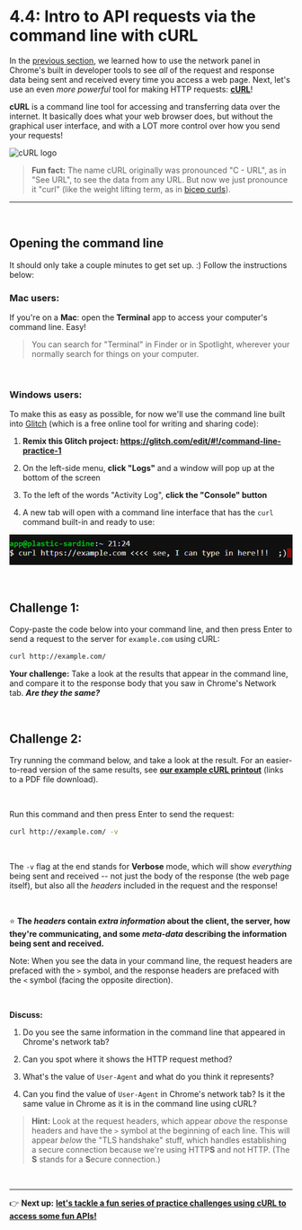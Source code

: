 # 4.4: Intro to API requests via the command line with cURL

In the [previous section](https://github.com/LearningNerd/intro-apis-workshop/blob/master/network-tab.md), we learned how to use the network panel in Chrome's built in developer tools to see *all* of the request and response data being sent and received every time you access a web page. Next, let's use an even *more powerful* tool for making HTTP requests: [**cURL**](https://en.wikipedia.org/wiki/CURL)!

**cURL** is a command line tool for accessing and transferring data over the internet. It basically does what your web browser does, but without the graphical user interface, and with a LOT more control over how you send your requests!

![cURL logo](https://upload.wikimedia.org/wikipedia/commons/thumb/8/8a/Curl-logo.svg/320px-Curl-logo.svg.png)

  > **Fun fact:** The name cURL originally was pronounced "C - URL", as in "See URL", to see the data from any URL. But now we just pronounce it "curl" (like the weight lifting term, as in [bicep curls](https://en.wikipedia.org/wiki/Biceps_curl)).

<hr/>

<br/>

## Opening the command line

It should only take a couple minutes to get set up. :) Follow the instructions below:

### Mac users:

If you're on a **Mac**: open the **Terminal** app to access your computer's command line. Easy!

  > You can search for "Terminal" in Finder or in Spotlight, wherever your normally search for things on your computer.

<br/>

### Windows users:

To make this as easy as possible, for now we'll use the command line built into [Glitch](https://glitch.com) (which is a free online tool for writing and sharing code):

  1. **Remix this Glitch project: https://glitch.com/edit/#!/command-line-practice-1**

  2. On the left-side menu, **click "Logs"** and a window will pop up at the bottom of the screen
  
  3. To the left of the words "Activity Log", **click the "Console" button**
  
  4. A new tab will open with a command line interface that has the `curl` command built-in and ready to use:
  
![Using the console in Glitch](https://github.com/LearningNerd/intro-apis-workshop/blob/master/images/glitch-4.png)

<br/>

## Challenge 1:

Copy-paste the code below into your command line, and then press Enter to send a request to the server for `example.com` using cURL:

```bash
curl http://example.com/
```

**Your challenge:** Take a look at the results that appear in the command line, and compare it to the response body that you saw in Chrome's Network tab. ***Are they the same?***

<br/>

## Challenge 2:

Try running the command below, and take a look at the result. For an easier-to-read version of the same results, see [**our example cURL printout**](https://github.com/LearnTeachCode/intro-javascript-class/raw/may-2018-int/week-4/curl-verbose-example.pdf) (links to a PDF file download).

<br/>

Run this command and then press Enter to send the request:

```bash
curl http://example.com/ -v
```

<br/>

The `-v` flag at the end stands for **Verbose** mode, which will show *everything* being sent and received -- not just the body of the response (the web page itself), but also all the *headers* included in the request and the response!

<br/>

:star: **The *headers* contain *extra information* about the client, the server, how they're communicating, and some *meta-data* describing the information being sent and received.**

Note: When you see the data in your command line, the request headers are prefaced with the `>` symbol, and the response headers are prefaced with the `<` symbol (facing the opposite direction).

<br/>

**Discuss:**

  1. Do you see the same information in the command line that appeared in Chrome's network tab?
  
  2. Can you spot where it shows the HTTP request method?
  
  3. What's the value of `User-Agent` and what do you think it represents?
  
  4. Can you find the value of `User-Agent` in Chrome's network tab? Is it the same value in Chrome as it is in the command line using cURL?
  
  > **Hint:** Look at the request headers, which appear *above* the response headers and have the `>` symbol at the beginning of each line. This will appear *below* the "TLS handshake" stuff, which handles establishing a secure connection because we're using HTTP**S** and not HTTP. (The **S** stands for a **S**ecure connection.)
 
<br/>
<hr/>

:point_right: **Next up:** [**let's tackle a fun series of practice challenges using cURL to access some fun APIs!**](https://github.com/LearningNerd/intro-apis-workshop/blob/master/api-challenges-1.md)
